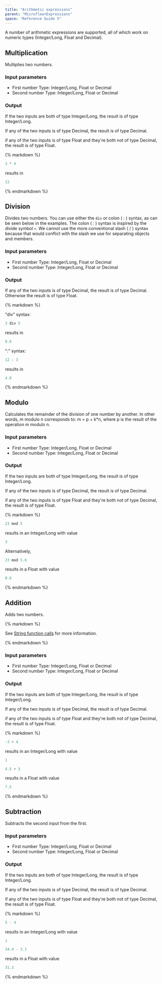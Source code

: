 ```yaml
---
title: "Arithmetic expressions"
parent: "Microflow+Expressions"
space: "Reference Guide 5"
---
```



A number of arithmetic expressions are supported, all of which work on numeric types (Integer/Long, Float and Decimal).

## Multiplication

Multiplies two numbers.

### Input parameters

*   First number
    Type: Integer/Long, Float or Decimal
*   Second number
    Type: Integer/Long, Float or Decimal

### Output

If the two inputs are both of type Integer/Long, the result is of type Integer/Long.

If any of the two inputs is of type Decimal, the result is of type Decimal.

if any of the two inputs is of type Float and they're both not of type Decimal, the result is of type Float.

<div class="alert alert-info">{% markdown %}

```java
3 * 4

```

results in

```java
12

```

{% endmarkdown %}</div>

## Division

Divides two numbers. You can use either the `div` or colon ( : ) syntax, as can be seen below in the examples. The colon ( : ) syntax is inspired by the divide symbol `÷`. We cannot use the more conventional slash ( / ) syntax because that would conflict with the slash we use for separating objects and members.

### Input parameters

*   First number
    Type: Integer/Long, Float or Decimal
*   Second number
    Type: Integer/Long, Float or Decimal

### Output

If any of the two inputs is of type Decimal, the result is of type Decimal. Otherwise the result is of type Float.

<div class="alert alert-info">{% markdown %}

"div" syntax:

```java
3 div 5

```

results in

```java
0.6

```

":" syntax:

```java
12 : 3

```

results in

```java
4.0

```

{% endmarkdown %}</div>

## Modulo

Calculates the remainder of the division of one number by another. In other words, m modulo n corresponds to: m = p + k*n, where p is the result of the operation m modulo n.

### Input parameters

*   First number
    Type: Integer/Long, Float or Decimal
*   Second number
    Type: Integer/Long, Float or Decimal

### Output

If the two inputs are both of type Integer/Long, the result is of type Integer/Long.

If any of the two inputs is of type Decimal, the result is of type Decimal.

if any of the two inputs is of type Float and they're both not of type Decimal, the result is of type Float.

<div class="alert alert-info">{% markdown %}

```java
23 mod 5

```

results in an Integer/Long with value

```java
3

```

Alternatively,

```java
23 mod 5.6

```

results in a Float with value

```java
0.6

```

{% endmarkdown %}</div>

## Addition

Adds two numbers.

<div class="alert alert-info">{% markdown %}

See [String function calls](String+function+calls) for more information.

{% endmarkdown %}</div>

### Input parameters

*   First number
    Type: Integer/Long, Float or Decimal
*   Second number
    Type: Integer/Long, Float or Decimal

### Output

If the two inputs are both of type Integer/Long, the result is of type Integer/Long.

If any of the two inputs is of type Decimal, the result is of type Decimal.

if any of the two inputs is of type Float and they're both not of type Decimal, the result is of type Float.

<div class="alert alert-info">{% markdown %}

```java
-3 + 4

```

results in an Integer/Long with value

```java
1

```

```java
4.5 + 3

```

results in a Float with value

```java
7.5

```

{% endmarkdown %}</div>

## Subtraction

Subtracts the second input from the first.

### Input parameters

*   First number
    Type: Integer/Long, Float or Decimal
*   Second number
    Type: Integer/Long, Float or Decimal

### Output

If the two inputs are both of type Integer/Long, the result is of type Integer/Long.

If any of the two inputs is of type Decimal, the result is of type Decimal.

if any of the two inputs is of type Float and they're both not of type Decimal, the result is of type Float.

<div class="alert alert-info">{% markdown %}

```java
5 - 4

```

results in an Integer/Long with value

```java
1

```

```java
34.4 - 3.1

```

results in a Float with value

```java
31.3

```

{% endmarkdown %}</div>

